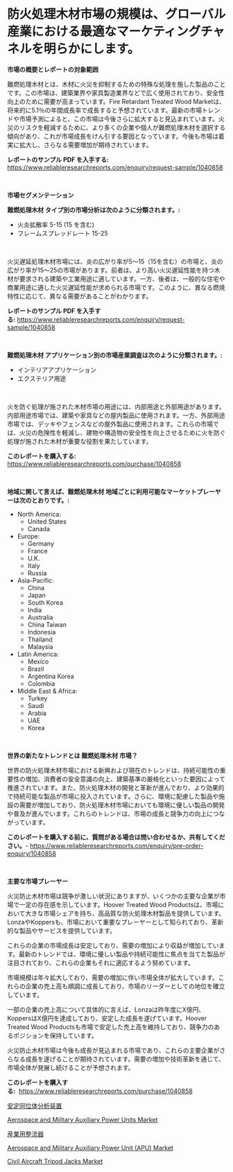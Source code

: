 <p><h1>防火処理木材市場の規模は、グローバル産業における最適なマーケティングチャネルを明らかにします。</h1></p><p><strong>市場の概要とレポートの対象範囲</strong></p>
<p><p>難燃処理木材とは、木材に火災を抑制するための特殊な処理を施した製品のことです。この市場は、建築業界や家具製造業界などで広く使用されており、安全性向上のために需要が高まっています。Fire Retardant Treated Wood Marketは、将来的に5.1％の年間成長率で成長すると予想されています。最新の市場トレンドや市場予測によると、この市場は今後さらに拡大すると見込まれています。火災のリスクを軽減するために、より多くの企業や個人が難燃処理木材を選択する傾向があり、これが市場成長をけん引する要因となっています。今後も市場は着実に拡大し、さらなる需要増加が期待されています。</p></p>
<p><strong>レポートのサンプル PDF を入手する:</strong> <a href="https://www.reliableresearchreports.com/enquiry/request-sample/1040858">https://www.reliableresearchreports.com/enquiry/request-sample/1040858</a></p>
<p>&nbsp;</p>
<p><strong>市場セグメンテーション</strong></p>
<p><strong>難燃処理木材 タイプ別の市場分析は次のように分類されます。:</strong></p>
<p><ul><li>火炎拡散率 5-15 (15 を含む)</li><li>フレームスプレッドレート 15-25</li></ul></p>
<p>&nbsp;</p>
<p><p>火災遅延処理木材市場には、炎の広がり率が5〜15（15を含む）の市場と、炎の広がり率が15〜25の市場があります。前者は、より高い火災遅延性能を持つ木材が要求される建築や工業用途に適しています。一方、後者は、一般的な住宅や商業用途に適した火災遅延性能が求められる市場です。このように、異なる燃焼特性に応じて、異なる需要があることがわかります。</p></p>
<p><strong>レポートのサンプル PDF を入手する:</strong>&nbsp;<a href="https://www.reliableresearchreports.com/enquiry/request-sample/1040858">https://www.reliableresearchreports.com/enquiry/request-sample/1040858</a></p>
<p>&nbsp;</p>
<p><strong> 難燃処理木材 アプリケーション別の市場産業調査は次のように分類されます。:</strong></p>
<p><ul><li>インテリアアプリケーション</li><li>エクステリア用途</li></ul></p>
<p>&nbsp;</p>
<p><p>火を防ぐ処理が施された木材市場の用途には、内部用途と外部用途があります。内部用途市場では、建築や家具などの屋内製品に使用されます。一方、外部用途市場では、デッキやフェンスなどの屋外製品に使用されます。これらの市場では、火災の危険性を軽減し、建物や構造物の安全性を向上させるために火を防ぐ処理が施された木材が重要な役割を果たしています。</p></p>
<p><strong>このレポートを購入する:</strong>&nbsp; <a href="https://www.reliableresearchreports.com/purchase/1040858">https://www.reliableresearchreports.com/purchase/1040858</a></p>
<p>&nbsp;</p>
<p><strong>地域に関して言えば、難燃処理木材 地域ごとに利用可能なマーケットプレーヤーは次のとおりです。:</strong></p>
<p><ul>
    <li>
        North America:
        <ul>
            <li>United States</li>
            <li>Canada</li>
        </ul>
    </li>
    <li>
        Europe:
        <ul>
            <li>Germany</li>
            <li>France</li>
            <li>U.K.</li>
            <li>Italy</li>
            <li>Russia</li>
        </ul>
    </li>
    <li>
        Asia-Pacific:
        <ul>
            <li>China</li>
            <li>Japan</li>
            <li>South Korea</li>
            <li>India</li>
            <li>Australia</li>
            <li>China Taiwan</li>
            <li>Indonesia</li>
            <li>Thailand</li>
            <li>Malaysia</li>
        </ul>
    </li>
    <li>
        Latin America:
        <ul>
            <li>Mexico</li>
            <li>Brazil</li>
            <li>Argentina Korea</li>
            <li>Colombia</li>
        </ul>
    </li>
    <li>
        Middle East & Africa:
        <ul>
            <li>Turkey</li>
            <li>Saudi</li>
            <li>Arabia</li>
            <li>UAE</li>
            <li>Korea</li>
        </ul>
    </li>
    </ul></p>
<p>&nbsp;</p>
<p><strong>世界の新たなトレンドとは 難燃処理木材 市場？</strong></p>
<p><p>世界の防火処理木材市場における新興および現在のトレンドは、持続可能性の重要性の増加、消費者の安全意識の向上、建築基準の厳格化といった要因によって推進されています。また、防火処理木材の開発と革新が進んでおり、より効果的で持続可能な製品が市場に投入されています。さらに、環境に配慮した製品や施設の需要が増加しており、防火処理木材市場においても環境に優しい製品の開発や普及が進んでいます。これらのトレンドは、市場の成長と競争力の向上につながっています。</p></p>
<p><strong>このレポートを購入する前に、質問がある場合は問い合わせるか、共有してください。</strong>- <a href="https://www.reliableresearchreports.com/enquiry/pre-order-enquiry/1040858">https://www.reliableresearchreports.com/enquiry/pre-order-enquiry/1040858</a></p>
<p>&nbsp;</p>
<p><strong>主要な市場プレーヤー</strong></p>
<p><p>火災防止木材市場は競争が激しい状況にありますが、いくつかの主要な企業が市場で一定の存在感を示しています。Hoover Treated Wood Productsは、市場において大きな市場シェアを持ち、高品質な防火処理木材製品を提供しています。LonzaやKoppersも、市場において重要なプレーヤーとして知られており、革新的な製品やサービスを提供しています。</p><p>これらの企業の市場成長は安定しており、需要の増加により収益が増加しています。最新のトレンドでは、環境に優しい製品や持続可能性に焦点を当てた製品が注目されており、これらの企業もそれに適応するよう努めています。</p><p>市場規模は年々拡大しており、需要の増加に伴い市場全体が拡大しています。これらの企業の売上高も順調に成長しており、市場のリーダーとしての地位を確立しています。</p><p>一部の企業の売上高について具体的に言えば、Lonzaは昨年度にX億円、KoppersはX億円を達成しており、安定した成長を遂げています。Hoover Treated Wood Productsも市場で安定した売上高を維持しており、競争力のあるポジションを保持しています。</p><p>火災防止木材市場は今後も成長が見込まれる市場であり、これらの主要企業がさらなる成長を遂げることが期待されています。需要の増加や技術革新を通じて、市場全体が発展し続けることが予想されます。</p></p>
<p><strong>このレポートを購入する:</strong>&nbsp;&nbsp;<a href="https://www.reliableresearchreports.com/purchase/1040858">https://www.reliableresearchreports.com/purchase/1040858</a></p>
<p><p><a href="https://github.com/cbigkbh02719/Market-Research-Report-List-1/blob/main/2963811189988.md">安定同位体分析装置</a></p><p><a href="https://view.publitas.com/reportprime-1/aerospace-and-military-auxiliary-power-units-market-share-market-new-trends-analysis-report-by-type-by-application-by-end-use-by-region-and-segment-forecasts-2023-2030/">Aerospace and Military Auxiliary Power Units Market</a></p><p><a href="https://github.com/mreklxf44233/Market-Research-Report-List-1/blob/main/5259680189987.md">産業用整流器</a></p><p><a href="https://view.publitas.com/reportprime-1/aerospace-and-military-auxiliary-power-unit-apu-market-growth-market-trends-covid-19-impact-and-forecasts-for-period-from-2023-2030/">Aerospace and Military Auxiliary Power Unit (APU) Market</a></p><p><a href="https://issuu.com/reportprime-2/docs/civil-aircraft-tripod-jacks-market-size-2030.pptx">Civil Aircraft Tripod Jacks Market</a></p></p>